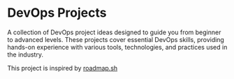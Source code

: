 # DevOps Projects
A collection of DevOps project ideas designed to guide you from beginner to advanced levels. These projects cover essential DevOps skills, providing hands-on experience with various tools, technologies, and practices used in the industry.

This project is inspired by [roadmap.sh](https://roadmap.sh/projects/server-stats)